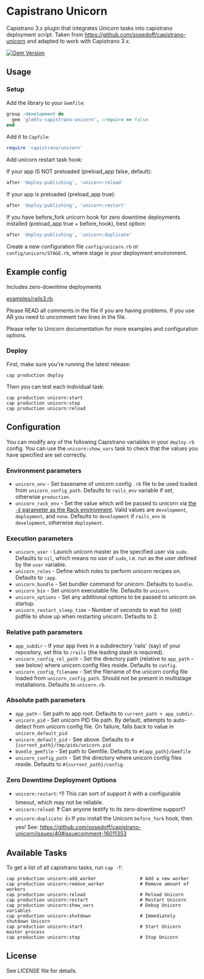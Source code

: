 # Capistrano Unicorn

Capistrano 3.x plugin that integrates Unicorn tasks into capistrano deployment script.
Taken from https://github.com/sosedoff/capistrano-unicorn and adapted to work with Capistrano 3.x.

[![Gem Version](https://badge.fury.io/rb/glebtv-capistrano-unicorn.svg)](http://badge.fury.io/rb/glebtv-capistrano-unicorn)

## Usage

### Setup

Add the library to your `Gemfile`:

```ruby
group :development do
  gem 'glebtv-capistrano-unicorn', :require => false
end
```

Add it to `Capfile`:

```ruby
require 'capistrano/unicorn'
```

Add unicorn restart task hook:

If your app IS NOT preloaded (preload_app false, default):

```ruby
after 'deploy:publishing', 'unicorn:reload'
```

If your app is preloaded (preload_app true): 

```ruby
after 'deploy:publishing', 'unicorn:restart'
```

If you have before_fork unicorn hook for zero downtime deployments installed (preload_app true + before_hook), best option:

```ruby
after 'deploy:publishing', 'unicorn:duplicate'
```

Create a new configuration file `config/unicorn.rb` or `config/unicorn/STAGE.rb`, 
where stage is your deployment environment.

## Example config 

Includes zero-downtime deployments

[examples/rails3.rb](https://github.com/glebtv/capistrano-unicorn/blob/master/examples/rails3.rb). 

Please READ all comments in the file if you are having problems.
If you use AR you need to uncomment two lines in the file.

Please refer to Unicorn documentation for more examples and configuration options.

### Deploy

First, make sure you're running the latest release:

```
cap production deploy
```

Then you can test each individual task:

```
cap production unicorn:start
cap production unicorn:stop
cap production unicorn:reload
```

## Configuration

You can modify any of the following Capistrano variables in your `deploy.rb` config.
You can use the `unicorn:show_vars` task to check that the values you have specified
are set correctly.

### Environment parameters

- `unicorn_env`             - Set basename of unicorn config `.rb` file to be used loaded from `unicorn_config_path`. Defaults to `rails_env` variable if set, otherwise `production`.
- `unicorn_rack_env`        - Set the value which will be passed to unicorn via [the `-E` parameter as the Rack environment](http://unicorn.bogomips.org/unicorn_1.html). Valid values are `development`, `deployment`, and `none`. Defaults to `development` if `rails_env` is `development`, otherwise `deployment`.

### Execution parameters

- `unicorn_user`            - Launch unicorn master as the specified user via `sudo`. Defaults to `nil`, which means no use of `sudo`, i.e. run as the user defined by the `user` variable.
- `unicorn_roles`           - Define which roles to perform unicorn recipes on. Defaults to `:app`.
- `unicorn_bundle`          - Set bundler command for unicorn. Defaults to `bundle`.
- `unicorn_bin`             - Set unicorn executable file. Defaults to `unicorn`.
- `unicorn_options`         - Set any additional options to be passed to unicorn on startup.
- `unicorn_restart_sleep_time` - Number of seconds to wait for (old) pidfile to show up when restarting unicorn. Defaults to 2.

### Relative path parameters

- `app_subdir`              - If your app lives in a subdirectory 'rails' (say) of your repository, set this to `/rails` (the leading slash is required).
- `unicorn_config_rel_path` - Set the directory path (relative to `app_path` - see below) where unicorn config files reside. Defaults to `config`.
- `unicorn_config_filename` - Set the filename of the unicorn config file loaded from `unicorn_config_path`. Should not be present in multistage installations. Defaults to `unicorn.rb`.

### Absolute path parameters

- `app_path`                - Set path to app root. Defaults to `current_path + app_subdir`.
- `unicorn_pid`             - Set unicorn PID file path. By default, attempts to auto-detect from unicorn config file. On failure, falls back to value in `unicorn_default_pid`
- `unicorn_default_pid`     - See above. Defaults to `#{current_path}/tmp/pids/unicorn.pid`
- `bundle_gemfile`          - Set path to Gemfile. Defaults to `#{app_path}/Gemfile`
- `unicorn_config_path`     - Set the directory where unicorn config files reside. Defaults to `#{current_path}/config`.

### Zero Downtime Deployment Options

* `unicorn:restart`: :-1: This can sort of support it with a configurable timeout, which may not be reliable.
* `unicorn:reload`: :question: Can anyone testify to its zero-downtime support?
* `unicorn:duplicate`: :+1: If you install the Unicorn `before_fork` hook, then yes! See: https://github.com/sosedoff/capistrano-unicorn/issues/40#issuecomment-16011353

## Available Tasks

To get a list of all capistrano tasks, run `cap -T`:

```
cap production unicorn:add_worker                # Add a new worker
cap production unicorn:remove_worker             # Remove amount of workers
cap production unicorn:reload                    # Reload Unicorn
cap production unicorn:restart                   # Restart Unicorn
cap production unicorn:show_vars                 # Debug Unicorn variables
cap production unicorn:shutdown                  # Immediately shutdown Unicorn
cap production unicorn:start                     # Start Unicorn master process
cap production unicorn:stop                      # Stop Unicorn
```

## License

See LICENSE file for details.

